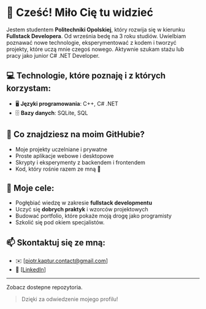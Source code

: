 # 👋 Cześć! Miło Cię tu widzieć

Jestem studentem **Politechniki Opolskiej**, który rozwija się w kierunku **Fullstack Developera**. 
Od września bedę na 3 roku studiów.
Uwielbiam poznawać nowe technologie, eksperymentować z kodem i tworzyć projekty, które uczą mnie czegoś nowego.
Aktywnie szukam stażu lub pracy jako junior C# .NET Developer.

## 💻 Technologie, które poznaję i z których korzystam:

- 🖥️ **Języki programowania**: C++, C# .NET
- 🗄️ **Bazy danych**: SQLite, SQL

## 🚀 Co znajdziesz na moim GitHubie?

- Moje projekty uczelniane i prywatne
- Proste aplikacje webowe i desktopowe
- Skrypty i eksperymenty z backendem i frontendem
- Kod, który rośnie razem ze mną 💪

## 🎯 Moje cele:

- Pogłębiać wiedzę w zakresie **fullstack developmentu**
- Uczyć się **dobrych praktyk** i wzorców projektowych
- Budować portfolio, które pokaże moją drogę jako programisty
- Szkolić się pod okiem specjalistów.

## 📫 Skontaktuj się ze mną:

- ✉️ [piotr.kaptur.contact@gmail.com]
- 💼 [[LinkedIn](https://www.linkedin.com/in/piotr-kaptur-025462349/)]

---

Zobacz dostepne repozytoria.

> Dzięki za odwiedzenie mojego profilu!

